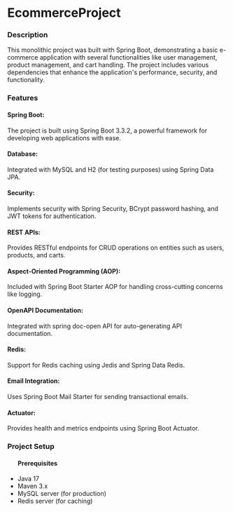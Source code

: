 <h1>EcommerceProject</h1>

<h3>Description</h3>
This monolithic project was built with Spring Boot, demonstrating a basic e-commerce application with several functionalities like user management, product management, and cart handling. 
The project includes various dependencies that enhance the application's performance, security, and functionality.

<h3>Features</h3>
<h4>Spring Boot:</h4> The project is built using Spring Boot 3.3.2, a powerful framework for developing web applications with ease. <br>
<h4>Database:</h4>Integrated with MySQL and H2 (for testing purposes) using Spring Data JPA. <br>
<h4>Security:</h4> Implements security with Spring Security, BCrypt password hashing, and JWT tokens for authentication. <br>
<h4>REST APIs:</h4> Provides RESTful endpoints for CRUD operations on entities such as users, products, and carts. <br>
<h4>Aspect-Oriented Programming (AOP):</h4> Included with Spring Boot Starter AOP for handling cross-cutting concerns like logging. <br>
<h4>OpenAPI Documentation:</h4> Integrated with spring doc-open API for auto-generating API documentation. <br>
<h4>Redis:</h4> Support for Redis caching using Jedis and Spring Data Redis. <br>
<h4>Email Integration:</h4> Uses Spring Boot Mail Starter for sending transactional emails. <br>
<h4>Actuator: </h4> Provides health and metrics endpoints using Spring Boot Actuator. <br>



<h3>Project Setup</h3>
<ul>
<h4>Prerequisites</h4>
<li>Java 17 </li>
<li>Maven 3.x </li>
<li>MySQL server (for production) </li>
<li>Redis server (for caching) </li>
</ul>
